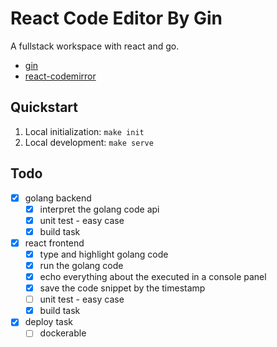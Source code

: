 # React Code Editor By Gin
A fullstack workspace with react and go.

* [gin](https://github.com/gin-gonic/gin)
* [react-codemirror](https://github.com/uiwjs/react-codemirror)

## Quickstart
1. Local initialization: `make init`
2. Local development: `make serve`

## Todo
* [x] golang backend
  - [x] interpret the golang code api
  - [x] unit test - easy case
  - [x] build task
* [x] react frontend
  - [x] type and highlight golang code
  - [x] run the golang code
  - [x] echo everything about the executed in a console panel
  - [x] save the code snippet by the timestamp
  - [ ] unit test - easy case
  - [x] build task
* [x] deploy task
  - [ ] dockerable
